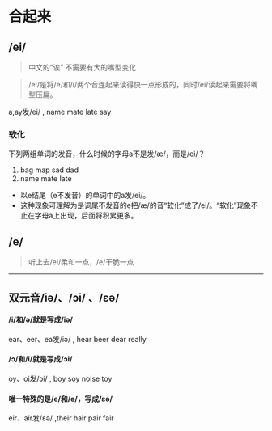 # 合起来

## /ei/
> 中文的“诶” 不需要有大的嘴型变化

> /ei/是将/e/和/i/两个音连起来读得快一点形成的，同时/ei/读起来需要将嘴型压扁。

a,ay发/ei/ ,  name mate late say 


### 软化
下列两组单词的发音，什么时候的字母a不是发/æ/，而是/ei/？
1. bag map sad dad 
2. name mate late 

- 以e结尾（e不发音）的单词中的a发/ei/。 
- 这种现象可理解为是词尾不发音的e把/æ/的音“软化”成了/ei/。“软化”现象不止在字母a上出现，后面将积累更多。

## /e/

> 听上去/ei/柔和一点，/e/干脆一点


---

## 双元音/iə/、/ɔi/ 、/εə/

#### /i/和/ə/就是写成/iə/ 
ear、eer、ea发/iə/ , hear beer dear really 

#### /ɔ/和/i/就是写成/ɔi/ 
oy、oi发/ɔi/ , boy soy noise toy 

#### 唯一特殊的是/e/和/ə/，写成/εə/
eir、air发/εə/ ,their hair pair fair 